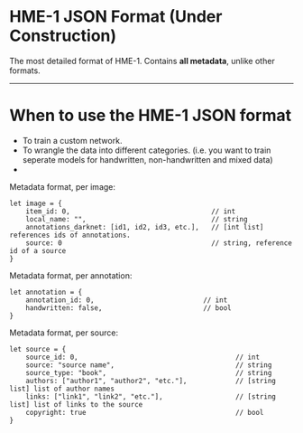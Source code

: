 # HME-1 JSON Format (Under Construction)

The most detailed format of HME-1. Contains **all metadata**, unlike other formats. 

----
# When to use the HME-1 JSON format

- To train a custom network.
- To wrangle the data into different categories. (i.e. you want to train seperate models for handwritten, non-handwritten and mixed data)
- 

Metadata format, per image: 

```
let image = {
    item_id: 0,                                   // int
    local_name: "",                               // string
    annotations_darknet: [id1, id2, id3, etc.],   // [int list] references ids of annotations.
    source: 0                                     // string, reference id of a source
}
```

Metadata format, per annotation:

```
let annotation = {
    annotation_id: 0,                           // int
    handwritten: false,                         // bool
}
```

Metadata format, per source:

```
let source = {
    source_id: 0,                                       // int
    source: "source name",                              // string
	source_type: "book",                                // string
	authors: ["author1", "author2", "etc."],            // [string list] list of author names
	links: ["link1", "link2", "etc."],                  // [string list] list of links to the source
    copyright: true                                     // bool
}
```
